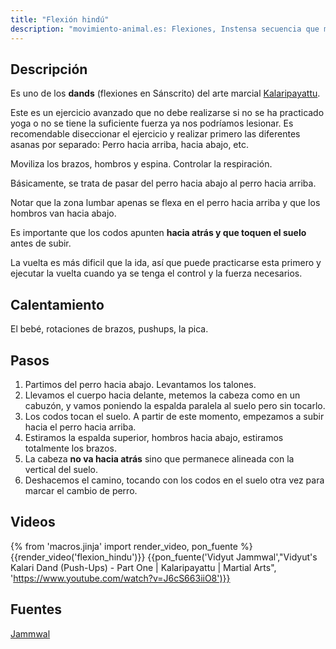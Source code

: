 ```yaml
---
title: "Flexión hindú"
description: "movimiento-animal.es: Flexiones, Instensa secuencia que moviliza todo el cuerpo."
---
```

## Descripción

Es uno de los **dands** (flexiones en Sánscrito) del arte marcial [Kalaripayattu](https://en.wikipedia.org/wiki/Kalaripayattu).

Este es un ejercicio avanzado que no debe realizarse si no se ha practicado yoga o no se tiene la suficiente fuerza ya nos podríamos lesionar. Es recomendable diseccionar el ejercicio y realizar primero las diferentes asanas por separado: Perro hacia arriba, hacia abajo, etc. 

Moviliza los brazos, hombros y espina. Controlar la respiración. 

Básicamente, se trata de pasar del perro hacia abajo al perro hacia arriba.

Notar que la zona lumbar apenas se flexa en el perro hacia arriba y que los hombros van hacia abajo.

Es importante que los codos apunten **hacia atrás y que toquen el suelo** antes de subir.

La vuelta es más dificil que la ida, así que puede practicarse esta primero y ejecutar la vuelta cuando ya se tenga el control y la fuerza necesarios.


## Calentamiento

El bebé, rotaciones de brazos, pushups, la pica.

## Pasos

1. Partimos del perro hacia abajo. Levantamos los talones.
2. Llevamos el cuerpo hacia delante, metemos la cabeza como en un cabuzón, y vamos poniendo la espalda paralela al suelo pero sin tocarlo.
3. Los codos tocan el suelo. A partir de este momento, empezamos a subir hacia el perro hacia arriba.
4. Estiramos la espalda superior, hombros hacia abajo, estiramos totalmente los brazos.
5. La cabeza **no va hacia atrás** sino que permanece alineada con la vertical del suelo.
6. Deshacemos el camino, tocando con los codos en el suelo otra vez para marcar el cambio de perro.

## Videos

{% from 'macros.jinja' import render_video, pon_fuente %}
{{render_video('flexion_hindu')}}
{{pon_fuente('Vidyut Jammwal',"Vidyut's Kalari Dand (Push-Ups) - Part One | Kalaripayattu | Martial Arts", 'https://www.youtube.com/watch?v=J6cS663iiO8')}}

## Fuentes

[Jammwal](/varios/fuentes/#jamm)
